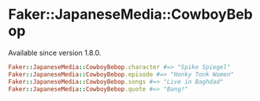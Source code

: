 # Faker::JapaneseMedia::CowboyBebop

Available since version 1.8.0.

```ruby
Faker::JapaneseMedia::CowboyBebop.character #=> "Spike Spiegel"
Faker::JapaneseMedia::CowboyBebop.episode #=> "Honky Tonk Women"
Faker::JapaneseMedia::CowboyBebop.songs #=> "Live in Baghdad"
Faker::JapaneseMedia::CowboyBebop.quote #=> "Bang!"
```